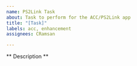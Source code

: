 ```yaml
---
name: PS2Link Task
about: Task to perform for the ACC/PS2Link app
title: "[Task]"
labels: acc, enhancement
assignees: CRamsan

---
```


** Description **
